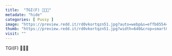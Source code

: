 ```yaml
---
title:  "TGI(F) 💋💋💋"
metadate: "hide"
categories: [ Pussy ]
image: "https://preview.redd.it/rd0vkortqzn51.jpg?auto=webp&s=effb85544e5be47b525f229ad679266a25a8999c"
thumb: "https://preview.redd.it/rd0vkortqzn51.jpg?width=640&crop=smart&auto=webp&s=04d9815758513fa074d42d1c3a490669afe1174c"
visit: ""
---
```

TGI(F) 💋💋💋
